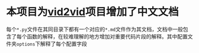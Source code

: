 # 本项目为[vid2vid](https://github.com/createamind/vid2vid)项目增加了中文文档

每个`*.py`文件在其同目录下都有一个对应的`*.md`文件作为其文档，文档中一般包含了每个函数的解释，在较难理解的地方增加对重要代码片段的解释。其中配置文件夹`options`下解释了每个配置字段
